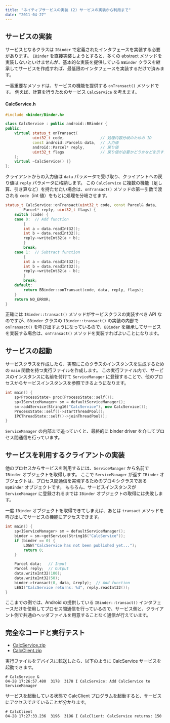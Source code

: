 ```yaml
---
title: "ネイティブサービスの実装 (2) サービスの実装から利用まで"
date: "2011-04-27"
---
```


サービスの実装
----

サービスとなるクラスは `IBinder` で定義されたインタフェースを実装する必要があります。
`IBinder` を直接実装しようとすると、多くの abstract メソッドを実装しないといけませんが、基本的な実装を提供している `BBinder` クラスを継承してサービスを作成すれば、最低限のインタフェースを実装するだけで済みます。

一番重要なメソッドは、サービスの機能を提供する `onTransact()` メソッドです。
例えば、計算を行うためのサービス `CalcService` を考えます。

#### CalcService.h

```cpp
#include <binder/Binder.h>

class CalcService : public android::BBinder {
public:
    virtual status_t onTransact(
            uint32_t code,                // 処理内容分岐のための ID
            const android::Parcel& data,  // 入力値
            android::Parcel* reply,       // 戻り値
            uint32_t flags                // 戻り値が必要かどうかなどを示すフラグ
    );
    virtual ~CalcService() {}
};
```

クライアントからの入力値は `data` パラメータで受け取り、クライアントへの戻り値は `reply` パラメータに格納します。
この `CalcService` に複数の機能（足し算、引き算など）を持たせたい場合は、`onTransact()` メソッドの第一引数で渡される `code`（int 値）をもとに処理を分岐させます。

```cpp
status_t CalcService::onTransact(uint32_t code, const Parcel& data,
        Parcel* reply, uint32_t flags) {
    switch (code) {
    case 0:  // Add function
        {
        int a = data.readInt32();
        int b = data.readInt32();
        reply->writeInt32(a + b);
        }
        break;
    case 1:  // Subtract function
        {
        int a = data.readInt32();
        int b = data.readInt32();
        reply->writeInt32(a - b);
        }
        break;
    default:
        return BBinder::onTransact(code, data, reply, flags);
    }
    return NO_ERROR;
}
```

正確には `IBinder::transact()` メソッドがサービスクラスの実装すべき API なのですが、`BBinder` クラスの `IBinder::transact()` の実装の内部で `onTransact()` を呼び出すようになっているので、`BBinder` を継承してサービスを実装する場合は、`onTransact()` メソッドを実装すればよいことになります。


サービスの起動
----

サービスクラスを作成したら、実際にこのクラスのインスタンスを生成するための `main` 関数を持つ実行ファイルを作成します。
この実行ファイル内で、サービスのインスタンスに名前を付けて `ServiceManager` に登録することで、他のプロセスからサービスインスタンスを参照できるようになります。

```cpp
int main() {
    sp<ProcessState> proc(ProcessState::self());
    sp<IServiceManager> sm = defaultServiceManager();
    sm->addService(String16("CalcService"), new CalcService());
    ProcessState::self()->startThreadPool();
    IPCThreadState::self()->joinThreadPool();
}
```

`ServiceManager` の内部まで追っていくと、最終的に binder driver を介してプロセス間通信を行っています。


サービスを利用するクライアントの実装
----

他のプロセスからサービスを利用するには、`ServiceManager` から名前で `IBinder` オブジェクトを取得します。
ここで `ServiceManager` が返す `IBinder` オブジェクトは、プロセス間通信を実現するためのプロキシクラスである `BpBinder` オブジェクトです。
もちろん、サービスインスタンスが `ServiceManager` に登録されるまでは `IBinder` オブジェクトの取得には失敗します。

一度 `IBinder` オブジェクトを取得できてしまえば、あとは `transact` メソッドを呼び出してサービスの機能にアクセスできます。

```cpp
int main() {
    sp<IServiceManager> sm = defaultServiceManager();
    binder = sm->getService(String16("CalcService"));
    if (binder == 0) {
        LOGW("CalcService has not been published yet...");
        return 0;
    }

    Parcel data;   // Input
    Parcel reply;  // Output
    data.writeInt32(100);
    data.writeInt32(50);
    binder->transact(0, data, &reply);  // Add function
    LEGI("CalcService returns: %d", reply.readInt32());
}
```

ここまでの例では、Android の提供している `IBinder::transact()` インタフェースだけを使用してプロセス間通信を行っているので、サービス側と、クライアント側で共通のヘッダファイルを用意することなく通信が行えています。


完全なコードと実行テスト
----

- [CalcService.zip](files/20110509-CalcService.zip)
- [CalcClient.zip](files/20110509-CalcClient.zip)

実行ファイルをデバイスに転送したら、以下のように CalcService サービスを起動できます。

```
# CalcService &
04-28 17:26:57.480  3178  3178 I CalcService: Add CalcService to ServiceManager
```

サービスを起動している状態で CalcClient プログラムを起動すると、サービスにアクセスできていることが分かります。

```
# CalcClient
04-28 17:27:33.236  3196  3196 I CalcClient: CalcService returns: 150
```

